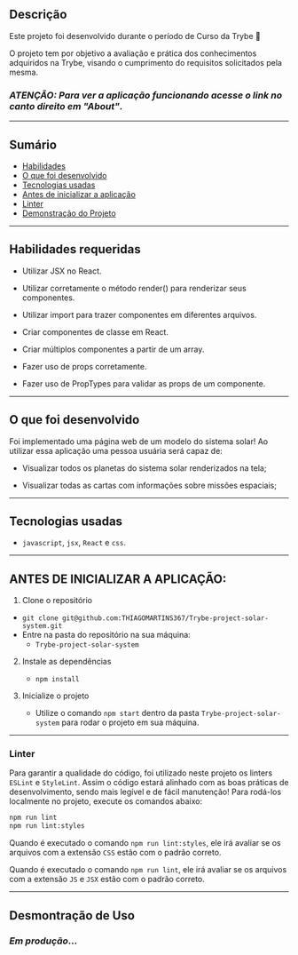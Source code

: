 ## Descrição

Este projeto foi desenvolvido durante o período de Curso da Trybe 🚀

O projeto tem por objetivo a avaliação e prática dos conhecimentos adquiridos na Trybe, visando o cumprimento do requisitos solicitados pela mesma.

### *ATENÇÃO: Para ver a aplicação funcionando acesse o link no canto direito em "About"*.

---

## Sumário

- [Habilidades](#habilidades-requeridas)
- [O que foi desenvolvido](#o-que-foi-desenvolvido)
- [Tecnologias usadas](#tecnologias-usadas)
- [Antes de inicializar a aplicação](#antes-de-inicializar-a-aplicação)
- [Linter](#linter)
- [Demonstração do Projeto](#desmontração-de-uso)

---

## Habilidades requeridas

- Utilizar JSX no React.

- Utilizar corretamente o método render() para renderizar seus componentes.

- Utilizar import para trazer componentes em diferentes arquivos.

- Criar componentes de classe em React.

- Criar múltiplos componentes a partir de um array.

- Fazer uso de props corretamente.

- Fazer uso de PropTypes para validar as props de um componente.

---

## O que foi desenvolvido

Foi implementado uma página web de um modelo do sistema solar! Ao utilizar essa aplicação uma pessoa usuária será capaz de:

- Visualizar todos os planetas do sistema solar renderizados na tela;

- Visualizar todas as cartas com informações sobre missões espaciais;

---

## Tecnologias usadas

- `javascript`, `jsx`, `React` e `css`.

---

## ANTES DE INICIALIZAR A APLICAÇÃO:

1. Clone o repositório
  * `git clone git@github.com:THIAGOMARTINS367/Trybe-project-solar-system.git`
  * Entre na pasta do repositório na sua máquina:
    * `Trybe-project-solar-system`

2. Instale as dependências
   * `npm install`

3.  Inicialize o projeto
    * Utilize o comando `npm start` dentro da pasta `Trybe-project-solar-system` para rodar o projeto em sua máquina.

---

### Linter

Para garantir a qualidade do código, foi utilizado neste projeto os linters `ESLint` e `StyleLint`.
Assim o código estará alinhado com as boas práticas de desenvolvimento, sendo mais legível
e de fácil manutenção! Para rodá-los localmente no projeto, execute os comandos abaixo:

```bash
npm run lint
npm run lint:styles
```

Quando é executado o comando `npm run lint:styles`, ele irá avaliar se os arquivos com a extensão `CSS` estão com o padrão correto.

Quando é executado o comando `npm run lint`, ele irá avaliar se os arquivos com a extensão `JS` e `JSX` estão com o padrão correto.

---

## Desmontração de Uso

### *Em produção*...

